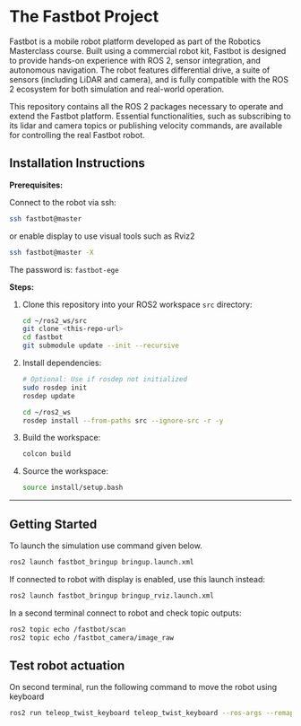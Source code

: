 # The Fastbot Project

Fastbot is a mobile robot platform developed as part of the Robotics Masterclass course. Built using a commercial robot kit, Fastbot is designed to provide hands-on experience with ROS 2, sensor integration, and autonomous navigation. The robot features differential drive, a suite of sensors (including LiDAR and camera), and is fully compatible with the ROS 2 ecosystem for both simulation and real-world operation.

This repository contains all the ROS 2 packages necessary to operate and extend the Fastbot platform. Essential functionalities, such as subscribing to its lidar and camera topics or publishing velocity commands, are available for controlling the real Fastbot robot.

## Installation Instructions

**Prerequisites:**

Connect to the robot via ssh:

```bash
ssh fastbot@master
```
or enable display to use visual tools such as Rviz2
```bash
ssh fastbot@master -X
```
The password is: `fastbot-ege`

**Steps:**
1. Clone this repository into your ROS2 workspace `src` directory:
    ```bash
    cd ~/ros2_ws/src
    git clone <this-repo-url>
    cd fastbot
    git submodule update --init --recursive
    ```
2. Install dependencies:
    ```bash
    # Optional: Use if rosdep not initialized
    sudo rosdep init
    rosdep update
    ```
    ```bash
    cd ~/ros2_ws
    rosdep install --from-paths src --ignore-src -r -y
    ```
3. Build the workspace:
    ```bash
    colcon build
    ```
4. Source the workspace:
    ```bash
    source install/setup.bash
    ```
---

## Getting Started

To launch the simulation use command given below. 

```bash
ros2 launch fastbot_bringup bringup.launch.xml
```
If connected to robot with display is enabled, use this launch instead:
```bash
ros2 launch fastbot_bringup bringup_rviz.launch.xml
```

In a second terminal connect to robot and check topic outputs:

```bash
ros2 topic echo /fastbot/scan
ros2 topic echo /fastbot_camera/image_raw
```

## Test robot actuation
On second terminal, run the following command to move the robot using keyboard
```bash
ros2 run teleop_twist_keyboard teleop_twist_keyboard --ros-args --remap cmd_vel:=/fastbot/cmd_vel
```


